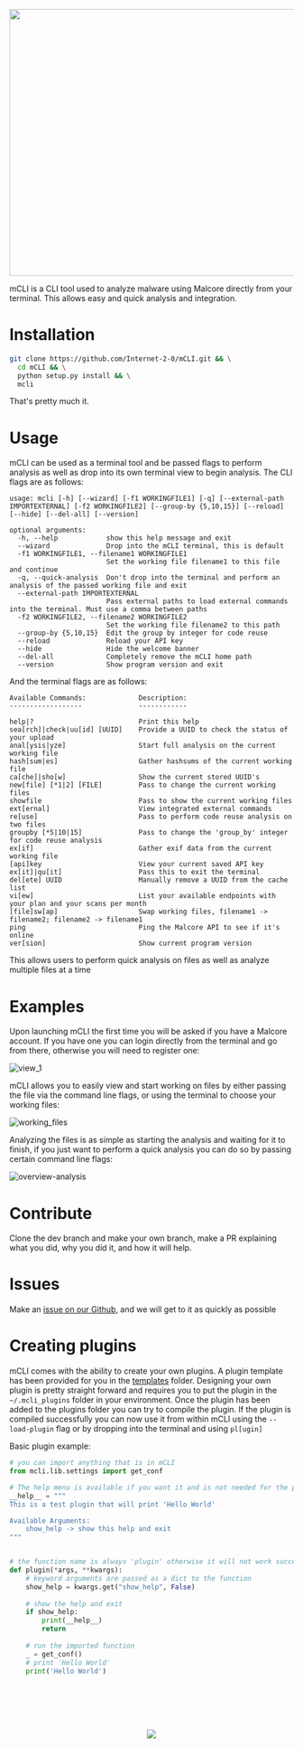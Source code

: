 <p align="center" width="100%"><img width="525" height="472" src=".github/images/mcli_logo.png"/></p>

mCLI is a CLI tool used to analyze malware using Malcore directly from your terminal. This allows easy and quick analysis and integration.

# Installation

```bash
git clone https://github.com/Internet-2-0/mCLI.git && \
  cd mCLI && \
  python setup.py install && \
  mcli
```
That's pretty much it.

# Usage

mCLI can be used as a terminal tool and be passed flags to perform analysis as well as drop into its own terminal view to begin analysis. The CLI flags are as follows:

```
usage: mcli [-h] [--wizard] [-f1 WORKINGFILE1] [-q] [--external-path IMPORTEXTERNAL] [-f2 WORKINGFILE2] [--group-by {5,10,15}] [--reload] [--hide] [--del-all] [--version]

optional arguments:
  -h, --help            show this help message and exit
  --wizard              Drop into the mCLI terminal, this is default
  -f1 WORKINGFILE1, --filename1 WORKINGFILE1
                        Set the working file filename1 to this file and continue
  -q, --quick-analysis  Don't drop into the terminal and perform an analysis of the passed working file and exit
  --external-path IMPORTEXTERNAL
                        Pass external paths to load external commands into the terminal. Must use a comma between paths
  -f2 WORKINGFILE2, --filename2 WORKINGFILE2
                        Set the working file filename2 to this path
  --group-by {5,10,15}  Edit the group by integer for code reuse
  --reload              Reload your API key
  --hide                Hide the welcome banner
  --del-all             Completely remove the mCLI home path
  --version             Show program version and exit          
```

And the terminal flags are as follows:

```
Available Commands:             Description:
------------------              ------------

help|?                          Print this help
sea[rch]|check|uu[id] [UUID]    Provide a UUID to check the status of your upload
anal[ysis|yze]                  Start full analysis on the current working file
hash[sum|es]                    Gather hashsums of the current working file
ca[che]|sho[w]                  Show the current stored UUID's
new[file] [*1|2] [FILE]         Pass to change the current working files
showfile                        Pass to show the current working files
ext[ernal]                      View integrated external commands
re[use]                         Pass to perform code reuse analysis on two files
groupby [*5|10|15]              Pass to change the 'group_by' integer for code reuse analysis
ex[if]                          Gather exif data from the current working file
[api]key                        View your current saved API key
ex[it]|qu[it]                   Pass this to exit the terminal
del[ete] UUID                   Manually remove a UUID from the cache list
vi[ew]                          List your available endpoints with your plan and your scans per month
[file]sw[ap]                    Swap working files, filename1 -> filename2; filename2 -> filename1
ping                            Ping the Malcore API to see if it's online
ver[sion]                       Show current program version
```

This allows users to perform quick analysis on files as well as analyze multiple files at a time

# Examples

Upon launching mCLI the first time you will be asked if you have a Malcore account. If you have one you can login directly from the terminal and go from there, otherwise you will need to register one:

![view_1](.github/images/login_view.PNG)

mCLI allows you to easily view and start working on files by either passing the file via the command line flags, or using the terminal to choose your working files:

![working_files](.github/images/working_files.PNG)

Analyzing the files is as simple as starting the analysis and waiting for it to finish, if you just want to perform a quick analysis you can do so by passing certain command line flags:

![overview-analysis](.github/images/analysis_overview.PNG)

# Contribute

Clone the dev branch and make your own branch, make a PR explaining what you did, why you did it, and how it will help. 

# Issues

Make an [issue on our Github](https://link.malcore.io/readme/issue), and we will get to it as quickly as possible

# Creating plugins

mCLI comes with the ability to create your own plugins. A plugin template has been provided for you in the [templates](./templates/) folder. Designing your own plugin is pretty straight forward and requires you to put the plugin in the `~/.mcli_plugins` folder in your environment. Once the plugin has been added to the plugins folder you can try to compile the plugin. If the plugin is compiled successfully you can now use it from within mCLI using the `--load-plugin` flag or by dropping into the terminal and using `pl[ugin]`

Basic plugin example:

```python
# you can import anything that is in mCLI
from mcli.lib.settings import get_conf

# The help menu is available if you want it and is not needed for the plugin to compile
__help__ = """
This is a test plugin that will print 'Hello World'

Available Arguments:
    show_help -> show this help and exit
"""


# the function name is always 'plugin' otherwise it will not work successfully
def plugin(*args, **kwargs):
    # keyword arguments are passed as a dict to the function
    show_help = kwargs.get("show_help", False)
    
    # show the help and exit
    if show_help:
        print(__help__)
        return
    
    # run the imported function
    _ = get_conf()
    # print 'Hello World'
    print('Hello World')
```

[<br><br><br><br><p align="center" width="100%"><img src=".github/images/malcore_logo.png"/></p>](https://link.malcore.io/readme/redirect)

